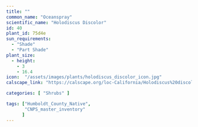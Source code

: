 ```yaml
---
title: ""
common_name: "Oceanspray"
scientific_name: "Holodiscus Discolor"
id: 40
plant_id: 75d4e
sun_requirements:
  - "Shade"
  - "Part Shade"
plant_size:
  - height: 
    - 3
    - 16.4
icon:  "/assets/images/plants/holodiscus_discolor_icon.jpg"
calscape_link: "https://calscape.org/loc-California/Holodiscus%20discolor(%20)"

categories: [ "Shrubs" ]

tags: ["Humboldt_County_Native",
       "CNPS_master_inventory"
      ]
---
```


